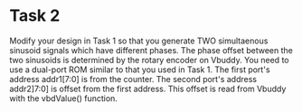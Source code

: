 # Task 2 

Modify your design in Task 1 so that you generate TWO simultaenous sinusoid signals which have different phases. The phase offset between the two sinusoids is determined by the rotary encoder on Vbuddy. You need to use a dual-port ROM similar to that you used in Task 1. The first port's address addr1[7:0] is from the counter. The second port's address addr2]7:0] is offset from the first address. This offset is read from Vbuddy with the vbdValue() function.

